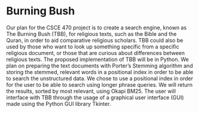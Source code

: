 # Burning Bush

Our plan for the CSCE 470 project is to create a search engine, known as The Burning Bush (TBB), for religious texts, such as the Bible and the Quran, in order to aid comparative religious scholars. TBB could also be used by those who want to look up something specific from a specific religious document, or those that are curious about differences between religious texts. The proposed implementation of TBB will be in Python. We plan on preparing the text documents with Porter’s Stemming algorithm and storing the stemmed, relevant words in a positional index in order to be able to search the unstructured data. We chose to use a positional index in order for the user to be able to search using longer phrase queries. We will return the results, sorted by most relevant, using Okapi BM25. The user will interface with TBB through the usage of a graphical user interface (GUI) made using the Python GUI library Tkinter.
